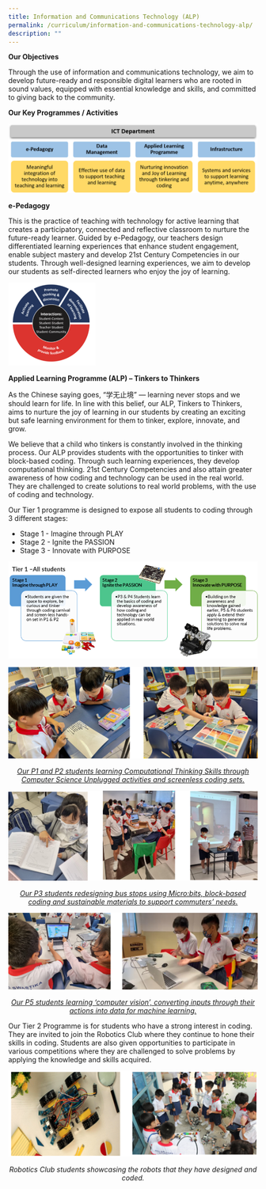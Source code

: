 ```yaml
---
title: Information and Communications Technology (ALP)
permalink: /curriculum/information-and-communications-technology-alp/
description: ""
---
```

**Our Objectives**

Through the use of information and communications technology, we aim to develop future-ready and responsible digital learners who are rooted in sound values, equipped with essential knowledge and skills, and committed to giving back to the community.

**Our Key Programmes / Activities**

![](/images/e-Pedagogy.png)

**e-Pedagogy**

This is the practice of teaching with technology for active learning that creates a participatory, connected and reflective classroom to nurture the future-ready learner. Guided by e-Pedagogy, our teachers design differentiated learning experiences that enhance student engagement, enable subject mastery and develop 21st Century Competencies in our students. Through well-designed learning experiences, we aim to develop our students as self-directed learners who enjoy the joy of learning.

<img style="width:35%" src="/images/Active%20learning%20processes%20with%20technology.png">

**Applied Learning Programme (ALP) – Tinkers to Thinkers**

As the Chinese saying goes, “学无止境” — learning never stops and we should learn for life. In line with this belief, our ALP, Tinkers to Thinkers, aims to nurture the joy of learning in our students by creating an exciting but safe learning environment for them to tinker, explore, innovate, and grow.

We believe that a child who tinkers is constantly involved in the thinking process. Our ALP provides students with the opportunities to tinker with block-based coding. Through such learning experiences, they develop computational thinking. 21st Century Competencies and also attain greater awareness of how coding and technology can be used in the real world. They are challenged to create solutions to real world problems, with the use of coding and technology.

Our Tier 1 programme is designed to expose all students to coding through 3 different stages:
* Stage 1 - Imagine through PLAY
* Stage 2 - Ignite the PASSION
* Stage 3 - Innovate with PURPOSE

![](/images/tier%201%20all%20students.png)

![](/images/p1%20and%20p2%20students%20computational%20thinking%20skills.png)

<center>
	<p><em><u>Our P1 and P2 students learning Computational Thinking Skills through Computer Science Unplugged activities and screenless coding sets.</u></em></p></center>


![](/images/p3%20students%20microbits.png)

<center>
	<p><em><u>Our P3 students redesigning bus stops using Micro:bits, block-based coding and sustainable materials to support commuters’ needs.</u></em></p></center>


![](/images/p5%20students%20computer%20vision.png)

<center>
	<p><em><u>Our P5 students learning ‘computer vision’, converting inputs through their actions into data for machine learning.</u></em></p>
	</center>


Our Tier 2 Programme is for students who have a strong interest in coding. They are invited to join the Robotics Club where they continue to hone their skills in coding. Students are also given opportunities to participate in various competitions where they are challenged to solve problems by applying the knowledge and skills acquired. 

![](/images/robotics%20club.png)

<center>
	<p><em>Robotics Club students showcasing the robots that they have designed and coded.</em></p>
</center>
